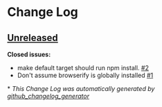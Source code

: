 # Change Log

## [Unreleased](https://github.com/muoncore/muon.js/tree/HEAD)

**Closed issues:**

- make default target should run npm install. [\#2](https://github.com/muoncore/muon.js/issues/2)
- Don't assume browserify is globally installed [\#1](https://github.com/muoncore/muon.js/issues/1)



\* *This Change Log was automatically generated by [github_changelog_generator](https://github.com/skywinder/Github-Changelog-Generator)*